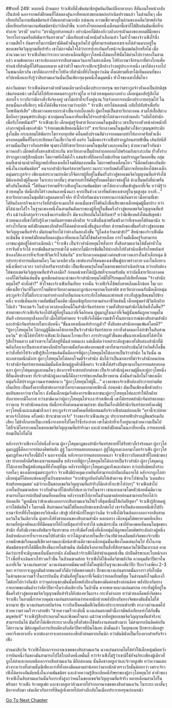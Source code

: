 ##บทที่ 249: หลบหนี
ป่าหมอก
จ้าวเฟิงที่นั่งขัดสมาธิอยู่พลันเปิดเปลือกตาออก สีสันบนใบหน้ากลับเป็นปกติ
นอกจากพลังฝึกตนที่ได้ลดลงสู่นภาที่หกแห่งขอบเขตก่อกำเนิดปราณแล้ว ในด้านอื่นๆ เมื่อเทียบกับในงานพันธมิตรแล้วไม่แตกต่างมากนัก
แน่นอน
ความเชี่ยวชาญในด้านของเคล็ดวิชาพลังจิต เมื่อเทียบกับยามงานพันธมิตรนับว่าลึกล้ำขึ้น จะอย่างไรตลอดหนึ่งเดือนมานี้เขาก็ได้ฝึกฝนมันเพื่อที่จะทำลาย ‘ตราผี’ บนร่าง
“ตราผีถูกทำลายแล้ว อย่างน้อยก็มิต้องกังวลถึงการเฝ้ามองของยอดฝีมือของวิหารโบราณหรือลัทธิมารจันทราชาด”
เมื่อเทียบช่างน้ำหนักตัวเลือกแล้ว ในหัวใจของจ้าวเฟิงไร้ซึ่งความเสียใจ
อันตรายในการมีตราผีติดตัวนั้นสูงเกินไป ผู้ที่สามารถค้นหาเขาเจอได้ส่วนมากอยู่ในขอบเขตจิตวิญญาณที่แท้จริง เขาไม่อาจมั่นใจได้ว่าการปะทะกันครั้งหน้าจะมีเมฆฝนอีกหรือไม่
เมื่อคำนวณเวลา จ้าวเฟิงก็พบว่าระยะเวลาสองเดือนที่ผู้อาวุโสหนึ่งได้มอบให้นั้นได้ผ่านไปกว่าสองในสามแล้ว
ตามข้อตกลง เขาจะต้องออกจากสิบสามแคว้นภายในสองเดือน ไปยังอาณาจักรนภาที่ห่างไกลเพื่อทำหน้าที่สำคัญที่ได้รับมอบหมาย
แม้ว่าหัวใจของจ้าวเฟิงจะรู้สึกอ้างว้างอยู่ประการหนึ่ง เขาก็ต้องจากไป
ในขณะเดียวกัน เขาก็ต้องการที่จะไปยังเวทีสำนักที่ยิ่งใหญ่กว่าเดิม
ตั้งแต่ยามที่เขาได้เห็นแผนที่ของทวีปเหนือและรับรู้ว่าสิบสามแคว้นนั้นเป็นเพียงจุดจุดหนึ่งในมุมหนึ่ง หัวใจของเขาก็สั่นไหว

สองวันต่อมา
จ้าวเฟิงเดินทางด้วยตัวคนเดียวมาถึงเมืองประกายอรุณ พบว่าตระกูลจ้าวยังคงเป็นปกติสุขเช่นก่อนหน้า
เขาไม่ได้ไปทักทายคนตระกูลจ้าวผู้ใด
ทว่าด้วยเหตุผลบางอย่าง เด็กหนุ่มกลับรู้สึกไม่สบายใจ ราวกับว่ามีบางสิ่งจับจ้องอยู่
เขาไม่กล้าที่จะรั้งอยู่นาน รีบเร่งออกจากเมืองประกายอรุณไป
ในตอนนั้นเองที่เสียงๆ หนึ่งได้ดังขึ้นจากความว่างเปล่า
“ จ้าวเฟิง อย่าได้หลบหนี กลับไปกับข้าเพื่อรับโทษทัณฑ์เสีย”
เสียงตวาดหยาบกระด้างขึ้นจากเบื้องหลัง
ผู้มาใหม่เป็นชายวัยกลางคน สวมใส่เสื้อสีม่วง มือถืออาวุธมนุษย์ระดับสูง นำกลุ่มคนในนภาที่หกขึ้นไปจากสำนักไล่ล่ามาจากด้านหลัง
“กลับไปสำนักเพื่อรับโทษทัณฑ์?”
จ้าวเฟิงชะงัก
เด็กหนุ่มรู้จักชายวัยกลางคนในชุดสีม่วง เขาเป็นรองหัวหน้าตำหนักที่เก่งกาจผู้หนึ่งของสำนัก
“เจ้ายอมแพ้เสียตอนนี้ดีกว่า!”
ชายวัยกลางคนในชุดสีม่วงใช้อาวุธมนุษย์ระดับสูงในมือ กระแสลมได้พัดกระโชกจากทุกทิศ คลื่นพลังปราณสีม่วงจากคมดาบทำให้อากาศจับตัวแข็ง ครอบคลุมพื้นที่ในระยะสิบหลาในเสี้ยววินาที
แคร่ก
ในมือของจ้าวเฟิงปรากฏก้อนสายฟ้าขึ้น เส้นอัสนีสีครามนั้นเป็นราวกับอสรพิษ พุ่งตรงไปยังชายวัยกลางคนในชุดสีม่วงและคนอื่นๆ ด้วยความเร็วอันน่าหวาดกลัว
เมื่อพลังทั้งสองเข้าปะทะกัน ชายวัยกลางเป็นฝ่ายล่าถอยออกไปพร้อมกับแรงระเบิด ทั่วทั้งร่างปรากฏความรู้สึกหนึบชา ไม่อาจขยับได้ดังใจ แขนข้างที่ถือดาบไหม้เกรียม ผมปรากฏควันลอยขึ้น
กลุ่มคนที่เขานำมาด้วยได้ถูกพลังที่หลงเหลือโจมตีล้มลงบนพื้น ไม่อาจขยับเคลื่อนไหว
“นี่คือพลังของอันดับหนึ่งในงานพันธมิตร”
คนจากสำนักจันทร์สลายเริ่มกระวนกระวายกับพลังที่ไม่อาจเทียบเคียงได้ของเด็กหนุ่มตระกูลจ้าว
เพียงแค่กระบวนท่าเดียวก็จัดการผู้ที่อยู่ในขั้นครึ่งก้าวสู่ขอบเขตจิตวิญญาณที่แท้จริงได้ มิต้องเอ่ยถึงผู้อื่นเลย ในระยะเวลาสั้นๆ สามารถทำให้ศัตรูทั้งหมดไม่อาจต่อสู้ได้ ช่างเป็นพลังที่น่าพรั่นพรึงอันใดเช่นนี้
“ได้ยินมาว่ายามที่จ้าวเฟิงอยู่ในงานพันธมิตร เขาได้ทะลวงขั้นเข้าสู่นภาที่เจ็ด ทว่ามิรู้ว่าด้วยเหตุใด บัดนี้กลับได้ร่วงหล่นลงหนึ่งนภา หากเป็นช่วงเวลาที่พลังของเขาอยู่ในจุดสูงสุด บางที...”
ชายวัยกลางคนในชุดสีม่วงสูดลมหายใจลึก หัวใจบีบรัดแน่นจากสถานการณ์อันตราย
เมื่อยามที่เขาได้ยินถึงภารกิจและรางวัลที่สำนักจะมอบให้ ตอนนั้นเขาก็ได้ยินถึงชื่อเสียงของเด็กหนุ่มผู้นี้มาบ้าง ทว่ามิได้นำมาใส่ใจ ในฐานะของหนึ่งในสามอันดับแรกของผู้ที่อยู่ในขั้นครึ่งก้าวสู่ขอบเขตจิตวิญญาณที่แท้จริง แม้ว่าเด็กสกุลจ้าวจะแข็งแกร่งเพียงไร มันจะเทียบอันใดได้กับเขา?
ทว่ามีเพียงหลังได้เผชิญหน้าด้วยตนเองที่เขาได้รับรู้ถึงความอันตรายของอีกฝ่าย จ้าวเฟิงนั้นน่าพรั่นพรึงกว่าที่เขาเคยได้ยินมานัก
จะอย่างไรก็ตาม พลังฝึกตนของอีกฝ่ายก็ได้ลดต่ำลงหนึ่งขั้นสู่นภาที่หก ด้วยพลังของขั้นครึ่งก้าวสู่ขอบเขตจิตวิญญาณที่แท้จริง มันย่อมเรียกได้ว่าห่างกันสองถึงขั้น
“ผู้ใดส่งเจ้ามาฆ่าข้า?”
สีหน้าของจ้าวเฟิงมืดทะมึนขึ้น
ด้วยพลังฝึกตนที่ลดลงสู่นภาที่หกและไม่ได้ใช้พลังสายเลือด การโจมตีเมื่อครู่จึงสามารถเอาชนะคู่ต่อสู้ได้อย่างเฉียดฉิว
“จ้าวเฟิง เป็นจ้าวสำนักหยุนไห่สั่งการ ทั้งสิบสามแคว้นได้ตั้งค่าหัวในการจับตัวเจ้าได้ หากขัดขืนสามารถฆ่าได้ แต่หากไม่มีการขัดขืนให้นำกลับไปยังสำนักเพื่อรับโทษทัณฑ์ ข้าเองก็ต้องการที่จะรักษาชีวิตเจ้าไว้เช่นกัน”
ชายวัยกลางคนชุดม่วงค่อนข้างหวาดเกรงในตัวเด็กหนุ่ม มิกล้ากระทำการผลีผลามใดๆ
ในเวลาเดียวกัน เขาต้องรอให้คนของเขาฟื้นฟูสภาพร่างกาย และในอีกทางหนึ่งเพื่อถ่วงเวลา รอกำลังเสริมจากสำนัก
เป็นเพียงคนรุ่นใหม่ในขอบเขตก่อกำเนิดปราณ ทว่ากลับต้องให้ขอบเขตจิตวิญญาณที่แท้จริงลงมือ?
ก่อนหน้าเขาได้ปฏิเสธที่จะยอมรับมัน ทว่าบัดนี้ชายวัยกลางคนเองก็ได้เริ่มคิดเช่นนั้น ดูเหมือนคำแนะนำของจ้าวสำนักหยุนไห่มิใช่ไร้เหตุผลไปเสียทั้งหมด
“จ้าวสำนักหยุนไห่? คำสั่งฆ่า?”
หัวใจของจ้าวเฟิงเย็นเยียบ
จากนั้น
จ้าวเฟิงจึงใช้พลังสายเลือดเล็กน้อย ในเวลาเพียงเสี้ยววินาทีในการโจมตีชายวัยกลางคนและลูกน้องจนบาดเจ็บสาหัส
ชายวัยกลางคนรับมือเด็กหนุ่มตระกูลจ้าวไปไม่กี่กระบวนท่าอย่างกล้ำกลืนก่อนจะกระอักโลหิตและพ่ายแพ้ กระทั่งสูญเสียแขนไปข้างหนึ่ง
หากมิเห็นแก่ความสัมพันธ์ในอดีต เมื่อเผชิญกับการตามล่าเอาชีวิตเช่นนี้ เด็กหนุ่มคร่าชีวิตอีกฝ่ายไปแล้ว
“ข้าถามเจ้า ในช่วงเวลาสองเดือนนี้ในสำนักจันทร์สลาย รวมทั้งสิบสามสำนักได้เกิดสิ่งใดขึ้น?”
สายตาของจ้าวเฟิงจับจ้องไปยังผู้ที่อยู่ในนภาที่เจ็ดอีกคน
ผู้คุมกฎในนภาที่เจ็ดผู้นั้นพลันถูกควบคุมในทันที เอ่ยบอกทุกสิ่งออกไป
เมื่อได้รับคำตอบ จ้าวเฟิงจึงได้มีความเข้าใจในสถานการณ์ของสิบสามสำนักและสำนักจันทร์สลายในระดับหนึ่ง
“ขั้นนายเหนือแท้ปรากฏตัว? ทั้งสิบสองสำนักยอมแพ้แต่โดยดี?”
“ผู้อาวุโสหยุนไห่ ไอ้กบฏผู้นี้มิคาดได้กลายเป็นจ้าวสำนักจันทร์สลาย กระทั่งส่งคนมาไล่ล่าข้าในสิบสามแคว้น”
ข่าวนี้ได้ทำให้จ้าวเฟิงชะงักงันและโกรธเกรี้ยว
การปรากฏตัวขึ้นของขั้นนายเหนือแท้ได้ทำให้รู้สึกไร้หนทาง
แม้ว่าเขาจะไม่ได้อยู่ที่นั่นด้วยตนเอง แต่เมื่อคิดว่าเหล่าระดับสูงของทั้งสิบสองสำนักที่มีพลังเกือบจะเป็นสองเท่าของอีกฝ่ายในยามนั้นยังคงต้องยอมแพ้ เขาก็สามารถประเมินได้ว่าเกิดสิ่งใดขึ้น
ทว่าสิ่งที่ทำให้จ้าวเฟิงรู้สึกโกรธแค้นนั้นคือการที่ผู้อาวุโสหยุนไห่ได้กลายเป็นจ้าวสำนัก
ในวันนั้น ณ ทะเลสาบผนึกมังกร ผู้อาวุโสหยุนไห่ได้ลอบโจมตีจ้าวสำนัก นับได้ว่าเป็นฆาตกรที่ฆ่าจ้าวสำนักคนก่อน
จ้าวสำนักจันทร์สลายคนเดิมนั้นคือเซียนผู้สูงศักดิ์ซื่อตรง จ้าวเฟิงได้สร้างปัญหามากในการทดสอบยอดนภา  ผู้อาวุโสคุมกฎและคนอื่นๆ ต้องการที่จะสอบปากคำเขา เป็นจ้าวสำนักผู้งดงามผู้นี้และผู้อาวุโสหนึ่งที่ยืนเคียงข้างเขา
ทั้งจ้าวสำนักผู้งดงามนี้ก็คืออาจารย์ของหลันเสี่ยวหลาน ดังนั้นส่วนลึกในใจของเด็กหนุ่มจึงได้ปรากฏความเคารพต่อนาง
“ผู้อาวุโสหยุนไห่ผู้นี้...”
ดวงตาของจ้าวเฟิงส่องประกายอำมหิตเย็นเยียบ เป็นครั้งแรกที่เขาต้องการฆ่าใครบางคนมากมายเพียงนี้
ก่อนหน้า มันเป็นเพียงเพื่อช่วยล้างมลทินของกว่านจวินโหว ดังนั้นเด็กหนุ่มจึงต้องการเพียงเอาชนะผู้อาวุโสหยุนไห่และทำให้อีกฝ่ายอับอายหากมีโอกาส
ทว่าเขามิคาดว่าผู้อาวุโสหยุนไห่จะเลวร้ายเพียงนี้ เขาได้ทรยศสำนักจันทร์สลายมายาวนาน จ้าวสำนักคนก่อน บัดนี้กระทั่งส่งคนมาตามล่าเขา
มันเป็นเรื่องดีที่สำนักจันทร์สลายยังคงมีผู้อาวุโสหนึ่งและแม่เฒ่าลิ่วเยว่ ตระกูลจ้าวรวมทั้งคนที่สนิทสนมกับจ้าวเฟิงย่อมปลอดภัย
“ครานี้จะปล่อยพวกเจ้าไปก่อน ครั้งหน้า ข้าจะฆ่าพวกเจ้า”
ร่างของจ้าวเฟิงแล่นวูบ ประกายสายฟ้าปรากฏขึ้นพร้อมกับเสียง ไม่ช้าก็กลายเป็นเงาหนึ่งจางหายไปโดยไร้ซึ่งร่องรอย
เขาไม่กล้าที่จะรั้งอยู่นานด้วยความเป็นไปได้ที่จะมีใครบางคนในขอบเขตจิตวิญญาณที่แท้จริงมา และด้วยพลังฝึกตนในนภาที่หกนั้น การหลบหนีย่อมเป็นไปไม่ได้

หลังจากจ้าวเฟิงจากไปหนึ่งชั่วยาม ผู้อาวุโสคุมกฎของสำนักจันทร์สลายที่ได้รับข่าวก็เร่งร้อนมา
ผู้อาวุโสคุมกฎผู้นี้คืออาจารย์ของศิษย์หลัก ลู่ฮู่
ในการทดสอบยอดนภา ลู่ฮู่ได้ถูกเตะออกมาโดยจ้าวเฟิง ผู้อาวุโสคุมกฎยังคงจำเรื่องนี้ฝังใจ
นอกจากนั้น หลังจากการทดสอบยอดนภา จ้าวเฟิงราวกับตบเข้าที่ใบหน้าของเขา ทำลายศักดิ์ศรีของเขาจนหมดสิ้น
หลังจากที่ผู้อาวุโสหยุนไห่ได้กลายเป็นจ้าวสำนัก ผู้อาวุโสคุมกฎก็ได้กลายเป็นผู้สนับสนุนที่ยิ่งใหญ่ที่สุด
หลังจากที่ผู้อาวุโสคุมกฎมาถึงและค้นหา ทว่ากลับมิพบถึงร่องรอยใดๆ ของเด็กหนุ่มตระกูลจ้าว
จ้าวเฟิงมีผ้าคลุมเงาหยินที่สามารถปกปิดกลิ่นอายได้ หลังจากถูกไล่ล่าเด็กหนุ่มก็ได้หลบซ่อนอยู่ในป่าเมฆาคล้อย
“หากข้าถูกบีบบังคับให้เข้าตาจน ข้าจะไปซ่อนใน ‘แดนต้องห้ามร้อยหลุมศพ’ แม้ว่าจะเป็นขอบเขตจิตวิญญาณที่แท้จริงก็มิกล้าที่จะเข้าไปง่ายๆ”
จ้าวเฟิงเข้าไปภายในป่าเมฆาคล้อย ราวกับมัจฉาที่ได้กลับไปแหวกว่ายในธารา
เขาและแมวขโมยตัวน้อยนั้นมีความสามารถในการปกปิดตัวตนที่ยอดเยี่ยม หลังจากเข้าไปภายในป่าเมฆาคล้อยย่อมสามารถเรียกได้ว่าปลอดภัย
“ดูเหมือนว่าข้าคงต้องออกจากสิบสามแคว้นให้เร็วที่สุดเพื่อมิให้เกิดปัญหา”
จ้าวเฟิงรู้สึกหดหู่ ทว่าได้ตัดสินใจ
ในยามนี้ สิบสามแคว้นมิใช่ที่หลบภัยของเขาอีกต่อไป เขาจำเป็นต้องหลบหนีเข้าไปยังอาณาจักรที่ยิ่งใหญ่ของทวีปเหนือ เข้าสู่เวทีสำนักที่ใหญ่กว่าเดิม
จ้าวเฟิงได้เริ่มเดินทางออกจากสิบสามแคว้นในวันเดียวกัน มุ่งตรงไปยังชายแดนของสิบสามสำนัก
ตลอดทาง เด็กหนุ่มได้พยายามหลีกเลี่ยงสถานที่อยู่อาศัยและที่ที่มีคนมากให้ไกลที่สุดเท่าที่จะทำได้ แต่แม้กระนั้น เขาก็ยังคงพบเห็นคนในชุดของสำนัก ทั้งยังมีเงาของลัทธิมารจันทราชาด
กระทั่งมีครั้งหนึ่งที่เด็กหนุ่มได้ถูกพบโดยศิษย์ระดับล่างผู้หนึ่ง อีกฝ่ายต้องการที่จะรายงานไปยังสำนัก ทว่าได้ถูกฆ่าภายในเสี้ยววินาทีด้วยเคล็ดพลังจิตของจ้าวเฟิง
ภาพลักษณ์เรือนผมสีเขียวครามและนัยน์ตาข้างเดียวของเด็กหนุ่มนั้นเพียงโดดเด่นเกินไป ทั้งในงานพันธมิตรเขายังได้มีชื่อเสียงขึ้นภายในข้ามคืน บัดนี้มันจึงกลายเป็นสิ่งที่สิบสามแคว้นใช้เป็นเบาะแส คาดคิดว่าการที่จะมิถูกพบเห็นนั้นยากนัก
ดังนั้นแล้วจ้าวเฟิงได้ทำผ้าคลุมหน้าขึ้น ปกปิดศีรษะและใบหน้าเอาไว้
เพื่อที่จะเดินทางให้รวดเร็วขึ้น ในป่าเมฆาคล้อย จ้าวเฟิงได้ใช้เคล็ดวิชาพลังจิต ควบคุมสัตว์ปีศาจในนภาที่เจ็ด ‘นางแอ่นมรกต’
นางแอ่นมรกตมีขนาดตัวไม่ใหญ่นักในฐานะของสัตว์ปีก ปีกกว้างเพียง 2-3 หลา
ทว่าหากจะดูถูกมันด้วยขนาดตัวก็นับว่าผิดพลาดแล้ว
ปีกของนางแอ่นมรกตนั้นบางราวกับใบมีด ในด้านของความเร็วในการบินนั้น ตัวมันที่อยู่ในนภาที่เจ็ดนับว่ายอดเยี่ยมที่สุด ในด้านพลังโจมตีเองก็ไม่ด้อยไปกว่ากันนัก ทว่าจุดอ่อนของมันนั้นคือพลังป้องกันของมันค่อนข้างอ่อนด้อย พลังป้องกันทางกายภาพของมันต่ำกว่าสัตว์ปีศาจในระดับเดียวกัน
ในป่านั้น หากพบเจอนางแอ่นมรกต กระทั่งผู้ที่อยู่ในขั้นครึ่งก้าวสู่ขอบเขตจิตวิญญาณที่แท้จริงก็ยังต้องหวั่นเกรง กระทั่งล่าถอย
ทว่าด้วยเคล็ดพลังจิตของจ้าวเฟิง ในยามนี้การควบคุมนางแอ่นมรกตย่อมง่ายดายนักด้วยพลังป้องกันทางจิตของมันนั้นไม่ได้มากมาย
ฟุ่บ
นางแอ่นมรกตบินร่อน ราวกับเป็นคมมีดสีเงินที่ส่องประกายบนฟากฟ้า ทะลวงผ่านเมฆไปด้วยความรวดเร็วราวสายฟ้า
“ด้วยความเร็วระดับนี้ นางแอ่นมรกตตัวนี้อาจมีพลังเทียบเท่าได้กับขั้นมนุษย์แท้”
จ้าวเฟิงรู้สึกประหลาดใจและพึงพอใจมาก
แม้ว่าพวกที่อยู่ขอบเขตจิตวิญญาณที่แท้จริงจะสามารถบินได้ มันก็ทำได้เพียงระยะเวลาสั้นๆทั้งยังต้องใช้พลังงานค่อนข้างมาก ไม่สามารถบินติดต่อกันได้ยาวนาน มิต้องพูดถึงการเทียบคียงกับสัตว์ปีศาจที่บินได้เลย
ดังนั้นแล้ว ในยุทธภพ ปักษาระดับอสูรเหยาจึงหายากยิ่ง หากต้องการจะครอบครองสักตัวย่อมยากเย็นนัก
ทว่ามันมินับเป็นเรื่องยากสำหรับจ้าวเฟิง

ผ่านมาสิบวัน จ้าวเฟิงได้ออกจากอาณาเขตของสิบสามแคว้น นางแอ่นมรกตไม่ได้ทำให้เด็กหนุ่มผิดหวัง การบินหนึ่งวันของมันสามารถไปได้ไกลถึงหนึ่งหมื่นลี้
ทว่าจ้าวเฟิงไม่รู้ว่าเขามิใช่อัจฉริยะเพียงผู้เดียวที่ถูกไล่ล่าและหลบหนีออกจากสิบสามแคว้น
มีอีกสองคน นั่นคือชางหยูเยว่และจ้าวหยูเฟย
ทว่าความแตกต่างระหว่างทั้งสามนั้นมีเพียงการที่ทั้งสองมีคนตามล่าน้อยกว่ามากนักด้วยรางวัลนั้นด้อยกว่า
เพราะจ้าวเฟิงได้ครองอันดับหนึ่งในงานพันธมิตร และด้วยความรู้สึกเกลียดชังริษยาของผู้อาวุโสหยุนไห่ ค่าหัวของจ้าวเฟิงในสิบสามแคว้นนั้นจึงกระทั่งสูงกว่าคนในขอบเขตจิตวิญญาณที่แท้จริง
หลายเดือนผ่านไปในพริบตา
จ้าวเฟิง จ้าวหยูเฟย และชางหยูเยว่ล้วนหายไปจากอาณาเขตของสิบสามแคว้น ในระยะเวลาสั้นๆ มิอาจกลับมา เช่นเดียวกับการที่ซินอู๋เหิงหายไปอย่างลึกลับในเมืองประกายอรุณก่อนหน้า


[Go To Next Chapter]( ./29.md)